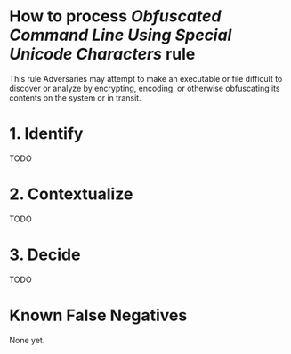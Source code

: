 # How to process *Obfuscated Command Line Using Special Unicode Characters* rule
This rule Adversaries may attempt to make an executable or file difficult to discover or analyze by encrypting, encoding, or otherwise obfuscating its contents on the system or in transit.

# 1. Identify
TODO

# 2. Contextualize
TODO

# 3. Decide
TODO

# Known False Negatives
None yet.
